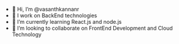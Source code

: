 - 👋 Hi, I’m @vasanthkannanr
- 👀 I work on BackEnd technologies
- 🌱 I’m currently learning React.js and node.js
- 💞️ I’m looking to collaborate on FrontEnd Development and Cloud Technology
